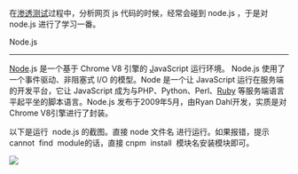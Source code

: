 在[渗透测试](https://so.csdn.net/so/search?q=%E6%B8%97%E9%80%8F%E6%B5%8B%E8%AF%95&spm=1001.2101.3001.7020)过程中，分析网页 js 代码的时候，经常会碰到 node.js ，于是对 node.js 进行了学习一番。

Node.js
-------

[Node](https://so.csdn.net/so/search?q=Node&spm=1001.2101.3001.7020).js 是一个基于 Chrome V8 引擎的 [J](https://baike.baidu.com/item/JavaScript/321142)avaScript 运行环境。 Node.js 使用了一个事件驱动、非阻塞式 I/O 的模型。Node 是一个让 JavaScript 运行在服务端的开发平台，它让 JavaScript 成为与PHP、Python、Perl、[Ruby](https://so.csdn.net/so/search?q=Ruby&spm=1001.2101.3001.7020) 等服务端语言平起平坐的脚本语言。Node.js 发布于2009年5月，由Ryan Dahl开发，实质是对Chrome V8引擎进行了封装。

以下是运行  node.js 的截图。直接 node 文件名 进行运行。如果报错，提示cannot  find  module的话，直接 cnpm  install  模块名安装模块即可。

![](https://img-blog.csdnimg.cn/20200623223057129.png?x-oss-process=image/watermark,type_ZmFuZ3poZW5naGVpdGk,shadow_10,text_aHR0cHM6Ly9ibG9nLmNzZG4ubmV0L3FxXzM2MTE5MTky,size_16,color_FFFFFF,t_70)